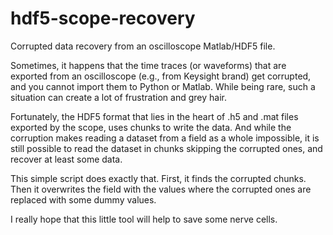 # hdf5-scope-recovery
Corrupted data recovery from an oscilloscope Matlab/HDF5 file.

Sometimes, it happens that the time traces (or waveforms) that are exported from an oscilloscope (e.g., from Keysight brand) get corrupted, and you cannot import them to Python or Matlab.
While being rare, such a situation can create a lot of frustration and grey hair.

Fortunately, the HDF5 format that lies in the heart of .h5 and .mat files exported by the scope, uses chunks to write the data. And while the corruption makes reading a dataset from a field as a whole impossible, it is still possible to read the dataset in chunks skipping the corrupted ones, and recover at least some data.

This simple script does exactly that. First, it finds the corrupted chunks. Then it overwrites the field with the values where the corrupted ones are replaced with some dummy values.

I really hope that this little tool will help to save some nerve cells.
